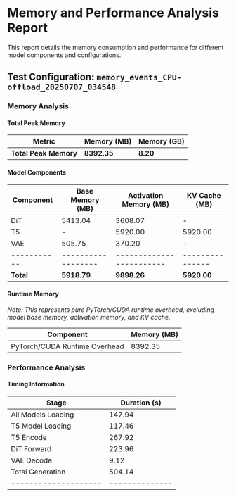 # Memory and Performance Analysis Report

This report details the memory consumption and performance for different model components and configurations.

## Test Configuration: `memory_events_CPU-offload_20250707_034548`

### Memory Analysis

#### Total Peak Memory

| Metric | Memory (MB) | Memory (GB) |
|--------|-------------|-------------|
| **Total Peak Memory** | **8392.35** | **8.20** |

#### Model Components

| Component | Base Memory (MB) | Activation Memory (MB) | KV Cache (MB) |
|-----------|------------------|------------------------|---------------|
| DiT | 5413.04 | 3608.07 | - |
| T5 | - | 5920.00 | 5920.00 |
| VAE | 505.75 | 370.20 | - |
|-----------|------------------|------------------------|---------------|
| **Total** | **5918.79** | **9898.26** | **5920.00** |

#### Runtime Memory

*Note: This represents pure PyTorch/CUDA runtime overhead, excluding model base memory, activation memory, and KV cache.*

| Component | Memory (MB) |
|-----------|-------------|
| PyTorch/CUDA Runtime Overhead | 8392.35 |

### Performance Analysis

#### Timing Information

| Stage              | Duration (s) |
|--------------------|--------------|
| All Models Loading | 147.94       |
| T5 Model Loading   | 117.46       |
| T5 Encode          | 267.92       |
| DiT Forward        | 223.96       |
| VAE Decode         | 9.12       |
| Total Generation   | 504.14       |
|--------------------|--------------|
